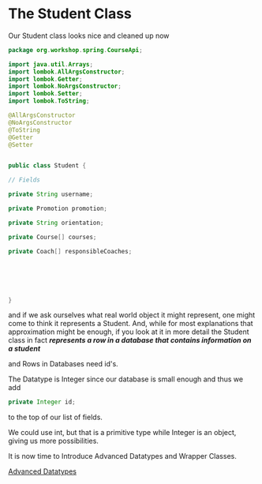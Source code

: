 # The Student Class

Our Student class looks nice and cleaned up now

``` java
package org.workshop.spring.CourseApi;

import java.util.Arrays;
import lombok.AllArgsConstructor;
import lombok.Getter;
import lombok.NoArgsConstructor;
import lombok.Setter;
import lombok.ToString;

@AllArgsConstructor
@NoArgsConstructor
@ToString
@Getter
@Setter


public class Student {

// Fields

private String username;

private Promotion promotion;

private String orientation;

private Course[] courses;

private Coach[] responsibleCoaches;






}
```

and if we ask ourselves what real world object it might represent, one might come to think it represents a Student. And, while for most explanations that approximation might be enough, if you look at it in more detail the Student class in fact ***represents a row in a database that contains information on a student***

and Rows in Databases need id's.

The Datatype is Integer since our database is small enough and thus we add

``` java
private Integer id;
```

to the top of our list of fields.

We could use int, but that is a primitive type while Integer is an object, giving us more possibilities.

It is now time to Introduce Advanced Datatypes and Wrapper Classes.

[Advanced Datatypes](https://github.com/TripsJ/Spring-API-Workshop-1/blob/main/Advanced%20Datatypes.md)



